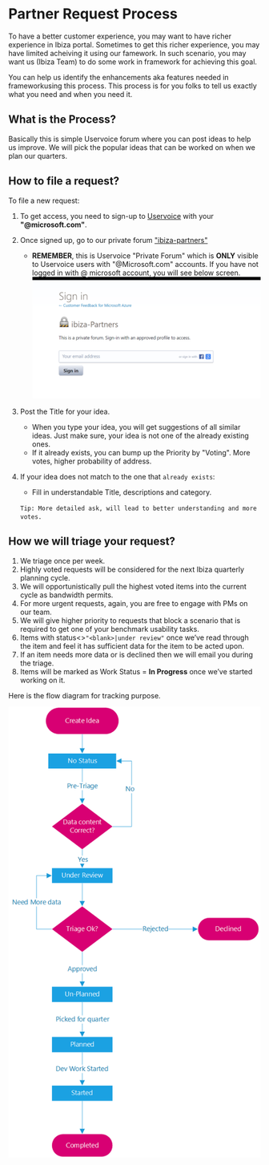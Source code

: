 
# Partner Request Process

To have a better customer experience, you may want to have richer experience in Ibiza portal. Sometimes to get this richer experience, you may have limited acheiving it using our famework. In such scenario, you may want us (Ibiza Team) to do some work in framework for achieving this goal.

You can help us identify the enhancements aka features needed in frameworkusing this process. This process is for you folks to tell us exactly what you need and when you need it.

## What is the Process?

Basically this is simple Uservoice forum where you can post ideas to help us improve. We will pick the popular ideas that can be worked on when we plan our quarters.

## How to file a request?

To file a new request:

1. To get access, you need to sign-up to [Uservoice](https://aka.ms/portalfx/uservoice) with your **"@microsoft.com"**.
2.  Once signed up, go to our private forum ["ibiza-partners"](https://aka.ms/portalfx/uservoice)
    - **REMEMBER**, this is Uservoice "Private Forum" which is **ONLY** visible to Uservoice users with "@Microsoft.com" accounts. If you have not logged in with @ microsoft account, you will see below screen.
![partnerrequest](../media/access-denied-pr.png)
3. Post the Title for your idea. 
    - When you type your idea, you will get suggestions of all similar ideas. Just make sure, your idea is not one of the already existing ones. 
    - If it already exists, you can bump up the Priority by "Voting". More votes, higher probability of address.
4. If your idea does not match to the one that ``already exists``:
    - Fill in understandable Title, descriptions and category.

     `Tip: More detailed ask, will lead to better understanding and more votes.`
   
## How we will triage your request?

1.  We triage once per week.
1.	Highly voted requests will be considered for the next Ibiza quarterly planning cycle. 
1.	We will opportunistically pull the highest voted items into the current cycle as bandwidth permits.  
1.	For more urgent requests, again, you are free to engage with PMs on our team.
1.	We will give higher priority to requests that block a scenario that is required to get one of your benchmark usability tasks.  
1.	Items with status<>``"<blank>|under review"`` once we’ve read through the item and feel it has sufficient data for the item to be acted upon.
1.	If an item needs more data or is declined then we will email you during the triage.
1.	Items will be marked as Work Status = **In Progress** once we’ve started working on it.

Here is the flow diagram for tracking purpose.

![partnerrequestprocess](../media/partner-request-flow.png)